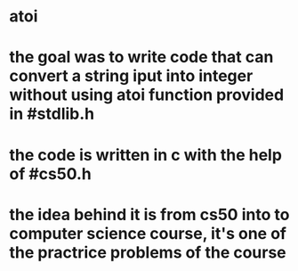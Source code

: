 # atoi
# the goal was to write code that can convert a string iput into integer without using atoi function provided in #stdlib.h
# the code is written in c with the help of #cs50.h
# the idea behind it is from cs50 into to computer science course, it's one of the practrice problems of the course
